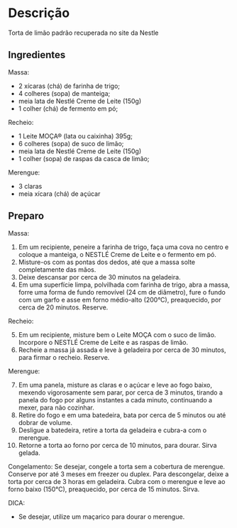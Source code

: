 # Descrição

Torta de limão padrão recuperada no site da Nestle


## Ingredientes

Massa:

- 2 xícaras (chá) de farinha de trigo;
- 4 colheres (sopa) de manteiga;
- meia lata de Nestlé Creme de Leite (150g)
- 1 colher (chá) de fermento em pó;

Recheio:

- 1 Leite MOÇA® (lata ou caixinha) 395g;
- 6 colheres (sopa) de suco de limão;
- meia lata de Nestlé Creme de Leite (150g)
- 1 colher (sopa) de raspas da casca de limão;

Merengue:

- 3 claras
- meia xícara (chá) de açúcar

## Preparo

Massa:

1) Em um recipiente, peneire a farinha de trigo, faça uma cova no centro e coloque a manteiga, o NESTLÉ Creme de Leite e o fermento em pó.
2) Misture-os com as pontas dos dedos, até que a massa solte completamente das mãos.
3) Deixe descansar por cerca de 30 minutos na geladeira.
4) Em uma superfície limpa, polvilhada com farinha de trigo, abra a massa, forre uma forma de fundo removível (24 cm de diâmetro), fure o fundo com um garfo e asse em forno médio-alto (200°C), preaquecido, por cerca de 20 minutos. Reserve.

Recheio:

5) Em um recipiente, misture bem o Leite MOÇA com o suco de limão. Incorpore o NESTLÉ Creme de Leite e as raspas de limão.
6) Recheie a massa já assada e leve à geladeira por cerca de 30 minutos, para firmar o recheio. Reserve.

Merengue:

7) Em uma panela, misture as claras e o açúcar e leve ao fogo baixo, mexendo vigorosamente sem parar, por cerca de 3 minutos, tirando a panela do fogo por alguns instantes a cada minuto, continuando a mexer, para não cozinhar.
8) Retire do fogo e em uma batedeira, bata por cerca de 5 minutos ou até dobrar de volume.
9) Desligue a batedeira, retire a torta da geladeira e cubra-a com o merengue.
10) Retorne a torta ao forno por cerca de 10 minutos, para dourar. Sirva gelada.

Congelamento:
Se desejar, congele a torta sem a cobertura de merengue. Conserve por até 3 meses em freezer ou duplex. Para descongelar, deixe a torta por cerca de 3 horas em geladeira. Cubra com o merengue e leve ao forno baixo (150°C), preaquecido, por cerca de 15 minutos. Sirva.

DICA:
- Se desejar, utilize um maçarico para dourar o merengue.
